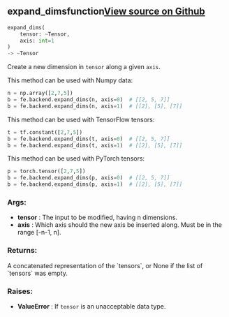 ## expand_dims<span class="tag">function</span><a class="sourcelink" href=https://github.com/fastestimator/fastestimator/blob/r1.0/fastestimator/backend/expand_dims.py/#L24-L65>View source on Github</a>
```python
expand_dims(
	tensor: ~Tensor,
	axis: int=1
)
-> ~Tensor
```
Create a new dimension in `tensor` along a given `axis`.

This method can be used with Numpy data:
```python
n = np.array([2,7,5])
b = fe.backend.expand_dims(n, axis=0)  # [[2, 5, 7]]
b = fe.backend.expand_dims(n, axis=1)  # [[2], [5], [7]]
```

This method can be used with TensorFlow tensors:
```python
t = tf.constant([2,7,5])
b = fe.backend.expand_dims(t, axis=0)  # [[2, 5, 7]]
b = fe.backend.expand_dims(t, axis=1)  # [[2], [5], [7]]
```

This method can be used with PyTorch tensors:
```python
p = torch.tensor([2,7,5])
b = fe.backend.expand_dims(p, axis=0)  # [[2, 5, 7]]
b = fe.backend.expand_dims(p, axis=1)  # [[2], [5], [7]]
```


<h3>Args:</h3>

* **tensor** :  The input to be modified, having n dimensions.
* **axis** :  Which axis should the new axis be inserted along. Must be in the range [-n-1, n].

<h3>Returns:</h3>
    A concatenated representation of the `tensors`, or None if the list of `tensors` was empty.

<h3>Raises:</h3>

* **ValueError** :  If `tensor` is an unacceptable data type.

